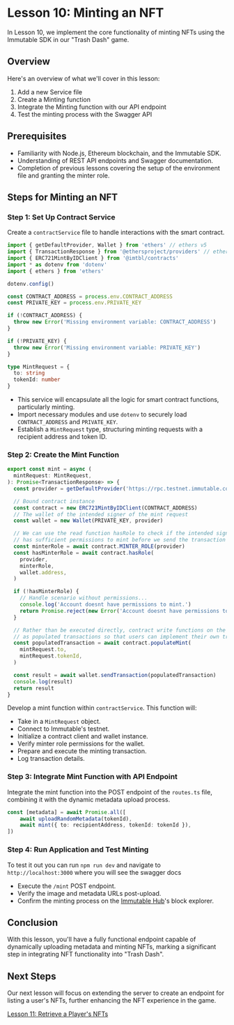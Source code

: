 # Lesson 10: Minting an NFT
In Lesson 10, we implement the core functionality of minting NFTs using the Immutable SDK in our "Trash Dash" game.

## Overview
Here's an overview of what we'll cover in this lesson:
1. Add a new Service file
2. Create a Minting function
3. Integrate the Minting function with our API endpoint
4. Test the minting process with the Swagger API

## Prerequisites
- Familiarity with Node.js, Ethereum blockchain, and the Immutable SDK.
- Understanding of REST API endpoints and Swagger documentation.
- Completion of previous lessons covering the setup of the environment file and granting the minter role.

## Steps for Minting an NFT

### Step 1: Set Up Contract Service
Create a `contractService` file to handle interactions with the smart contract. 

```typescript
import { getDefaultProvider, Wallet } from 'ethers' // ethers v5
import { TransactionResponse } from '@ethersproject/providers' // ethers v5
import { ERC721MintByIDClient } from '@imtbl/contracts'
import * as dotenv from 'dotenv'
import { ethers } from 'ethers'

dotenv.config()

const CONTRACT_ADDRESS = process.env.CONTRACT_ADDRESS
const PRIVATE_KEY = process.env.PRIVATE_KEY

if (!CONTRACT_ADDRESS) {
  throw new Error('Missing environment variable: CONTRACT_ADDRESS')
}

if (!PRIVATE_KEY) {
  throw new Error('Missing environment variable: PRIVATE_KEY')
}

type MintRequest = {
  to: string
  tokenId: number
}
```
- This service will encapsulate all the logic for smart contract functions, particularly minting.
- Import necessary modules and use `dotenv` to securely load `CONTRACT_ADDRESS` and `PRIVATE_KEY`.
- Establish a `MintRequest` type, structuring minting requests with a recipient address and token ID.

### Step 2: Create the Mint Function
```typescript
export const mint = async (
  mintRequest: MintRequest,
): Promise<TransactionResponse> => {
  const provider = getDefaultProvider('https://rpc.testnet.immutable.com')

  // Bound contract instance
  const contract = new ERC721MintByIDClient(CONTRACT_ADDRESS)
  // The wallet of the intended signer of the mint request
  const wallet = new Wallet(PRIVATE_KEY, provider)

  // We can use the read function hasRole to check if the intended signer
  // has sufficient permissions to mint before we send the transaction
  const minterRole = await contract.MINTER_ROLE(provider)
  const hasMinterRole = await contract.hasRole(
    provider,
    minterRole,
    wallet.address,
  )

  if (!hasMinterRole) {
    // Handle scenario without permissions...
    console.log('Account doesnt have permissions to mint.')
    return Promise.reject(new Error('Account doesnt have permissions to mint.'))
  }

  // Rather than be executed directly, contract write functions on the SDK client are returned
  // as populated transactions so that users can implement their own transaction signing logic.
  const populatedTransaction = await contract.populateMint(
    mintRequest.to,
    mintRequest.tokenId,
  )

  const result = await wallet.sendTransaction(populatedTransaction)
  console.log(result)
  return result
}
```
Develop a mint function within `contractService`. This function will:
- Take in a `MintRequest` object.
- Connect to Immutable's testnet.
- Initialize a contract client and wallet instance.
- Verify minter role permissions for the wallet.
- Prepare and execute the minting transaction.
- Log transaction details.

### Step 3: Integrate Mint Function with API Endpoint
Integrate the mint function into the POST endpoint of the `routes.ts` file, combining it with the dynamic metadata upload process.
```typescript
const [metadata] = await Promise.all([
    await uploadRandomMetadata(tokenId),
    await mint({ to: recipientAddress, tokenId: tokenId }),
])
```

### Step 4: Run Application and Test Minting
To test it out you can run `npm run dev` and navigate to `http://localhost:3000` where you will see the swagger docs
- Execute the `/mint` POST endpoint.
- Verify the image and metadata URLs post-upload.
- Confirm the minting process on the [Immutable Hub](https://hub.immutable.com)'s block explorer.

## Conclusion
With this lesson, you'll have a fully functional endpoint capable of dynamically uploading metadata and minting NFTs, marking a significant step in integrating NFT functionality into "Trash Dash".

## Next Steps
Our next lesson will focus on extending the server to create an endpoint for listing a user's NFTs, further enhancing the NFT experience in the game.

[Lesson 11: Retrieve a Player's NFTs](../11-Retrieve-a-Players-NFTs/README.md)
